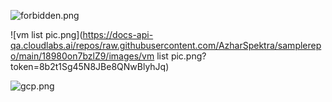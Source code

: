 ![forbidden.png](https://docs-api-qa.cloudlabs.ai/repos/raw.githubusercontent.com/AzharSpektra/samplerepo/main/18980on7bzlZ9/images/forbidden.png?token=8b2t1Sg45N8JBe8QNwBlyhJq)

![vm list pic.png](https://docs-api-qa.cloudlabs.ai/repos/raw.githubusercontent.com/AzharSpektra/samplerepo/main/18980on7bzlZ9/images/vm list pic.png?token=8b2t1Sg45N8JBe8QNwBlyhJq)

![gcp.png](https://docs-api-qa.cloudlabs.ai/repos/raw.githubusercontent.com/AzharSpektra/samplerepo/main/18980on7bzlZ9/images/gcp.png?token=8b2t1Sg45N8JBe8QNwBlyhJq)